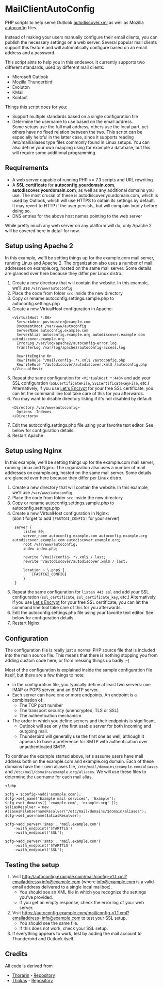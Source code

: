 # MailClientAutoConfig
PHP scripts to help serve Outlook [autodiscover.xml](https://msdn.microsoft.com/en-us/library/cc463896%28v=exchg.80%29.aspx) as well as Mozilla [autoconfig](https://developer.mozilla.org/en-US/docs/Mozilla/Thunderbird/Autoconfiguration) files.

Instead of making your users manually configure their email clients, you can publish the necessary settings on a web server. Several popular mail clients support this feature and will automatically configure based on an email address and a password. 

This script aims to help you in this endeavor. It currently supports two different standards, used by different mail clients:
* Microsoft Outlook
* Mozilla Thunderbird
* Evoluton
* KMail
* Kontact

Things this script does for you:
* Support multiple standards based on a single configuration file
* Determine the username to use based on the email address.<br/>
  Some setups use the full mail address, others use the local part, yet others have no fixed relation between the two.
  This script can be especially helpful in the latter case, since it supports reading /etc/mail/aliases type files commonly found in Linux setups. You can also define your own mapping using for example a database, but this will require some additional programming.

## Requirements
* A web server capable of running PHP >= 7.3 scripts and URL rewriting
* A **SSL certificate** for **autoconfig.yourdomain.com**, **autodiscover.yourdomain.com**, as well as any additional domains you use. The most crucial of these is autodiscover.yourdomain.com, which is used by Outlook, which will use HTTPS to obtain its settings by default. It may revert to HTTP if the user persists, but will complain loudly before doing so.
* DNS entries for the above host names pointing to the web server

While pretty much any web server on any platform will do, only Apache 2 will be covered here in detail for now. 

## Setup using Apache 2

In this example, we'll be setting things up for the example.com mail server, running Linux and Apache 2. The organization also uses a number of mail addresses on example.org, hosted on the same mail server. Some details are glanced over here because they differ per Linux distro.

1. Create a new directory that will contain the website. In this example, we'll use `/var/www/autoconfig`
2. Place the code from folder `src` inside the new directory
3. Copy or rename autoconfig.settings.sample.php to autoconfig.settings.php
4. Create a new VirtualHost configuration in Apache:
   ```
   <VirtualHost *:80>
     ServerAdmin postmaster@example.com
     DocumentRoot /var/www/autoconfig
     ServerName autoconfig.example.com
     ServerAlias autoconfig.example.org autodiscover.example.com autodiscover.example.org
     ErrorLog /var/log/apache2/autoconfig-error.log
     TransferLog /var/log/apache2/autoconfig-access.log
  
     RewriteEngine On
     RewriteRule ^/mail/config-.*\.xml$ /autoconfig.php
     RewriteRule ^/autodiscover/autodiscover.xml$ /autoconfig.php
   </VirtualHost>
   ```
5. Repeat the same configuration for `<VirtualHost *:443>` and add your SSL configuration (`SSLCertificateFile`, `SSLCertificateKeyFile`, etc.) Alternatively, if you use [Let's Encrypt](https://letsencrypt.org/) for your free SSL certificate, you can let the command line tool take care of this for you afterwards.
6. You may want to disable directory listing if it's not disabled by default:
   ```
   <Directory /var/www/autoconfig>
     Options -Indexes
   </Directory>
   ```
6. Edit the autoconfig.settings.php file using your favorite text editor. See below for configuration details.
7. Restart Apache

## Setup using Nginx

In this example, we'll be setting things up for the example.com mail server, running Linux and Nginx. The organization also uses a number of mail addresses on example.org, hosted on the same mail server. Some details are glanced over here because they differ per Linux distro.

1. Create a new directory that will contain the website. In this example, we'll use `/var/www/autoconfig`
2. Place the code from folder `src` inside the new directory
3. Copy or rename autoconfig.settings.sample.php to autoconfig.settings.php
4. Create a new VirtualHost configuration in Nginx:  
(don't forget to add `[FASTCGI_CONFIG]` for your server)
   ```
    server {
        listen 80;
        server_name autoconfig.example.com autoconfig.example.org autodiscover.example.com autodiscover.example.org;
        root /var/www/autoconfig;
        index index.php;
    
        rewrite ^/mail/config-.*\.xml$ / last;
        rewrite ^/autodiscover/autodiscover.xml$ / last;
   
        location ~ \.php$ {
            [FASTCGI_CONFIG]
        }
    }
   ```
5. Repeat the same configuration for `listen 443 ssl` and add your SSL configuration (`ssl_certificate`, `ssl_certificate_key`, etc.) Alternatively, if you use [Let's Encrypt](https://letsencrypt.org/) for your free SSL certificate, you can let the command line tool take care of this for you afterwards.
6. Edit the autoconfig.settings.php file using your favorite text editor. See below for configuration details.
7. Restart Nginx

## Configuration

The configuration file is really just a normal PHP source file that is included into the main source file.
This means that there is nothing stopping you from adding custom code here, or from messing things up badly ;-)

Most of the configuration is explained inside the sample configuration file itself, but there are a few things to note:
* In the configuration file, you typically define at least two servers: one IMAP or POP3 server, and an SMTP server.
* Each server can have one or more endpoints. An endpoint is a combination of:
  * The TCP port number
  * The transport security (unencrypted, TLS or SSL)
  * The authentication mechanism.
* The order in which you define servers and their endpoints is significant.
  * Outlook will see only the first usable server for both incoming and outgoing mail.
  * Thunderbird will generally use the first one as well, although it appears to have a preference for SMTP with authentication over unauthenticated SMTP.


To continue the example started above, let's assume users have mail address both on the example.com and example.org domain.
Each of these domains have their own aliases file, `/etc/mail/domains/example.com/aliases` and `/etc/mail/domains/example.org/aliases`. We will use these files to determine the username for each mail alias.

```
<?php

$cfg = $config->add('example.com');
$cfg->set_name('Example mail services', 'Example');
$cfg->set_domains([ 'example.com', 'example.org' ]);
$aliasResolver = new AliasesFileUsernameResolver("/etc/mail/domains/$domain/aliases");
$cfg->set_username($aliasResolver);

$cfg->add_server('imap', 'mail.example.com')
    ->with_endpoint('STARTTLS')
    ->with_endpoint('SSL');

$cfg->add_server('smtp', 'mail.example.com')
    ->with_endpoint('STARTTLS')
    ->with_endpoint('SSL');
```

## Testing the setup

1. Visit http://autoconfig.example.com/mail/config-v1.1.xml?emailaddress=info@example.com (where info@example.com is a valid email address delivered to a single local mailbox).
   * You should see an XML file in which you recognize the settings you've provided.
   * If you get an empty response, check the error log of your web server.
2. Visit https://autoconfig.example.com/mail/config-v1.1.xml?emailaddress=info@example.com to test your SSL setup.
   * You should see the same file.
   * If this does not work, check your SSL setup.
3. If everything appears to work, test by adding the mail account to Thunderbird and Outlook itself.

## Credits
All code is derived from 
- [Thorarin](https://github.com/Thorarin) - [Repository](https://github.com/Thorarin/MailClientAutoConfig)
- [Thokas](https://github.com/Thokas) - [Repository](https://github.com/Thorarin/MailClientAutoConfig)
